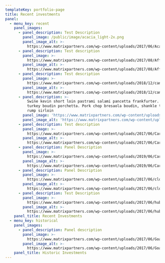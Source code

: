 ```yaml
---
templateKey: portfolio-page
title: Recent investments
panel:
  - menu_key: recent
    panel_images:
      - panel_description: Test Description
        panel_image: /public/image/acacia_light-2x.png
        panel_image_alt: >-
          https://www.matrixpartners.com/wp-content/uploads/2017/06/Acacia_dark@2x.png
      - panel_description: Test description
        panel_image: >-
          https://www.matrixpartners.com/wp-content/uploads/2017/08/Affirmed_Reg_White.png
        panel_image_alt: >-
          https://www.matrixpartners.com/wp-content/uploads/2017/08/Affirmed_Reg_Black.png
      - panel_description: Test description
        panel_image: >-
          https://www.matrixpartners.com/wp-content/uploads/2018/12/canopy-logo-white-500px.png
        panel_image_alt: >-
          https://www.matrixpartners.com/wp-content/uploads/2018/12/canopy-logo-black-500px.png
      - panel_description: >-
          Swine kevin short loin pastrami salami pancetta frankfurter. Pig
          turkey boudin porchetta. Pork chop bresaola boudin, shankle turkey
          rump sirloin
        panel_image: 'https://www.matrixpartners.com/wp-content/uploads/2017/07/Canva_wt.png'
        panel_image_alt: 'https://www.matrixpartners.com/wp-content/uploads/2017/07/Canva_bk.png'
      - panel_description: Test description
        panel_image: >-
          https://www.matrixpartners.com/wp-content/uploads/2017/06/Carbon-black_light@2x.png
        panel_image_alt: >-
          https://www.matrixpartners.com/wp-content/uploads/2017/06/Carbon-black_dark@2x.png
      - panel_description: Panel Description
        panel_image: >-
          https://www.matrixpartners.com/wp-content/uploads/2019/06/Carmera_White.png
        panel_image_alt: >-
          https://www.matrixpartners.com/wp-content/uploads/2019/06/Carmera_Black.png
      - panel_description: Panel Description
        panel_image: >-
          https://www.matrixpartners.com/wp-content/uploads/2017/06/cloudbees_light@2x.png
        panel_image_alt: >-
          https://www.matrixpartners.com/wp-content/uploads/2017/06/cloudbees_dark@2x.png
      - panel_description: Test Description
        panel_image: >-
          https://www.matrixpartners.com/wp-content/uploads/2017/06/hubspot_light@2x.png
        panel_image_alt: >-
          https://www.matrixpartners.com/wp-content/uploads/2017/06/hubspot_dark@2x.png
    panel_title: Recent Investments
  - menu_key: historical
    panel_images:
      - panel_description: Panel description
        panel_image: >-
          https://www.matrixpartners.com/wp-content/uploads/2017/06/Goat@2x_light.png
        panel_image_alt: >-
          https://www.matrixpartners.com/wp-content/uploads/2017/06/Goat_dark@2x.png
    panel_title: Historic Investments
---
```


